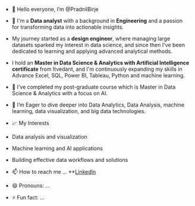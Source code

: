 - 👋 Hello everyone, I’m @PradnilBirje
- 👀 I'm a **Data analyst** with a background in **Engineering** and a passion for transforming data into actionable insights.
- My journey started as a **design engineer**, where managing large datasets sparked my interest in data science, and since then I've been dedicated to learning and applying advanced analytical methods.
- I hold an **Master in Data Science & Analytics with Artificial Intelligence certificate** from Itvedant, and I'm continuously expanding my skills in Advance Excel, SQL, Power BI, Tableau, Python and machine learning.

- 🌱 I’ve completed my post-graduate course which is Master in Data Science & Analytics with a focus on AI.
- 💞️ I’m Eager to dive deeper into Data Analytics, Data Analysis, machine learning, data visualization, and big data technologies.
- 📈 My Interests
- Data analysis and visualization
- Machine learning and AI applications
- Building effective data workflows and solutions
- 📫 How to reach me ... **[LinkedIn](www.linkedin.com/in/pradnilbirje24)
- 😄 Pronouns: ...
- ⚡ Fun fact: ...

<!---
PradnilBirje/PradnilBirje is a ✨ special ✨ repository because its `README.md` (this file) appears on your GitHub profile.
You can click the Preview link to take a look at your changes.
--->

